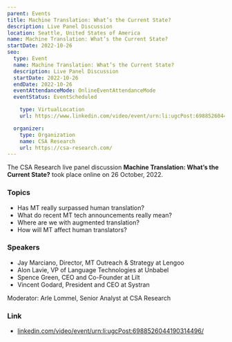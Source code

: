 ```yaml
---
parent: Events
title: Machine Translation: What’s the Current State?
description: Live Panel Discussion
location: Seattle, United States of America
name: Machine Translation: What’s the Current State?
startDate: 2022-10-26
seo:
  type: Event
  name: Machine Translation: What’s the Current State?
  description: Live Panel Discussion
  startDate: 2022-10-26
  endDate: 2022-10-26
  eventAttendanceMode: OnlineEventAttendanceMode
  eventStatus: EventScheduled

    type: VirtualLocation
    url: https://www.linkedin.com/video/event/urn:li:ugcPost:6988526044190314496/

  organizer:
    type: Organization
    name: CSA Research
    url: https://csa-research.com/
---
```


The CSA Research live panel discussion **Machine Translation: What’s the Current State?** took place online on 26 October, 2022.

### Topics

- Has MT really surpassed human translation?
- What do recent MT tech announcements really mean?
- Where are we with augmented translation?
- How will MT affect human translators?

### Speakers

- Jay Marciano, Director, MT Outreach & Strategy at Lengoo
- Alon Lavie, VP of Language Technologies at Unbabel
- Spence Green, CEO and Co-Founder at Lilt
- Vincent Godard, President and CEO at Systran

Moderator: Arle Lommel, Senior Analyst at CSA Research

### Link

- [linkedin.com/video/event/urn:li:ugcPost:6988526044190314496/](https://www.linkedin.com/video/event/urn:li:ugcPost:6988526044190314496/)
